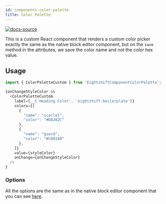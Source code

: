 ```yaml
---
id: components-color-palette
title: Color Palette
---
```


[![docs-source](https://img.shields.io/badge/source-eigthshift--frontend--libs-yellow?style=for-the-badge&logo=javascript&labelColor=2a2a2a)](https://github.com/uandhgroup/eightshift-frontend-libs/tree/v2.0.0/components/color-palette-custom/color-palette-custom.js)

This is a custom React component that renders a custom color picker exactly the same as the native block editor component, but on the `save` method in the attributes, we save the color name and not the color hex value.

## Usage

```js
import { ColorPaletteCustom } from 'EightshiftComponentColorPalette';

{onChangeStyleColor &&
  <ColorPaletteCustom
    label={__('Heading Color', 'eightshift-boilerplate')}
    colors={[
      {
        "name": "scarlet",
        "color": "#D8262C"
      },
      {
        "name": "guard",
        "color": "#C00100"
      },
    ]}
    value={styleColor}
    onChange={onChangeStyleColor}
  />
}
```

### Options

All the options are the same as in the native block editor component that you can see [here](https://developer.wordpress.org/block-editor/components/color-palette/).

